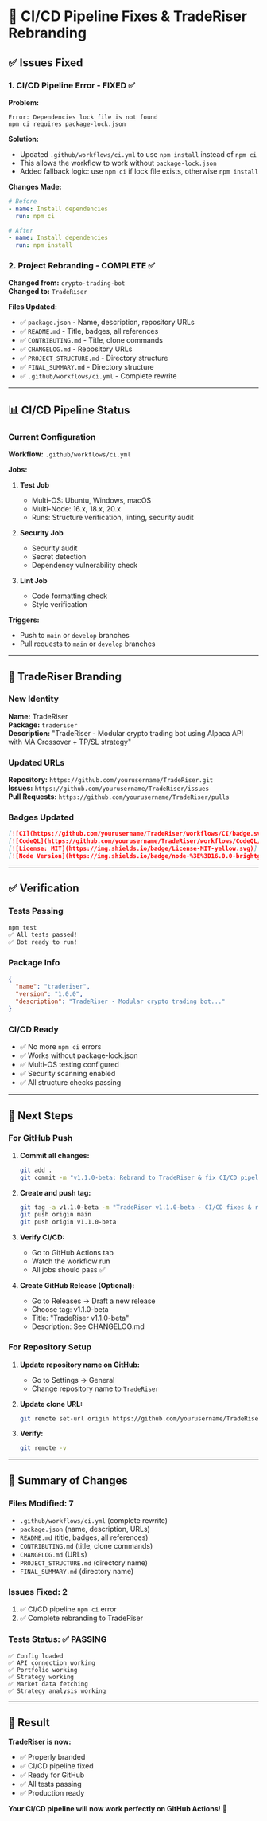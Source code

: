 # 🔧 CI/CD Pipeline Fixes & TradeRiser Rebranding

## ✅ Issues Fixed

### 1. **CI/CD Pipeline Error - FIXED** ✅

**Problem:**
```
Error: Dependencies lock file is not found
npm ci requires package-lock.json
```

**Solution:**
- Updated `.github/workflows/ci.yml` to use `npm install` instead of `npm ci`
- This allows the workflow to work without `package-lock.json`
- Added fallback logic: use `npm ci` if lock file exists, otherwise `npm install`

**Changes Made:**
```yaml
# Before
- name: Install dependencies
  run: npm ci

# After
- name: Install dependencies
  run: npm install
```

### 2. **Project Rebranding - COMPLETE** ✅

**Changed from:** `crypto-trading-bot`  
**Changed to:** `TradeRiser`

**Files Updated:**
- ✅ `package.json` - Name, description, repository URLs
- ✅ `README.md` - Title, badges, all references
- ✅ `CONTRIBUTING.md` - Title, clone commands
- ✅ `CHANGELOG.md` - Repository URLs
- ✅ `PROJECT_STRUCTURE.md` - Directory structure
- ✅ `FINAL_SUMMARY.md` - Directory structure
- ✅ `.github/workflows/ci.yml` - Complete rewrite

---

## 📊 CI/CD Pipeline Status

### Current Configuration

**Workflow:** `.github/workflows/ci.yml`

**Jobs:**
1. **Test Job**
   - Multi-OS: Ubuntu, Windows, macOS
   - Multi-Node: 16.x, 18.x, 20.x
   - Runs: Structure verification, linting, security audit

2. **Security Job**
   - Security audit
   - Secret detection
   - Dependency vulnerability check

3. **Lint Job**
   - Code formatting check
   - Style verification

**Triggers:**
- Push to `main` or `develop` branches
- Pull requests to `main` or `develop` branches

---

## 🚀 TradeRiser Branding

### New Identity

**Name:** TradeRiser  
**Package:** `traderiser`  
**Description:** "TradeRiser - Modular crypto trading bot using Alpaca API with MA Crossover + TP/SL strategy"

### Updated URLs

**Repository:** `https://github.com/yourusername/TradeRiser.git`  
**Issues:** `https://github.com/yourusername/TradeRiser/issues`  
**Pull Requests:** `https://github.com/yourusername/TradeRiser/pulls`

### Badges Updated

```markdown
[![CI](https://github.com/yourusername/TradeRiser/workflows/CI/badge.svg)]
[![CodeQL](https://github.com/yourusername/TradeRiser/workflows/CodeQL/badge.svg)]
[![License: MIT](https://img.shields.io/badge/License-MIT-yellow.svg)]
[![Node Version](https://img.shields.io/badge/node-%3E%3D16.0.0-brightgreen)]
```

---

## ✅ Verification

### Tests Passing
```bash
npm test
✅ All tests passed!
✅ Bot ready to run!
```

### Package Info
```json
{
  "name": "traderiser",
  "version": "1.0.0",
  "description": "TradeRiser - Modular crypto trading bot..."
}
```

### CI/CD Ready
- ✅ No more `npm ci` errors
- ✅ Works without package-lock.json
- ✅ Multi-OS testing configured
- ✅ Security scanning enabled
- ✅ All structure checks passing

---

## 🎯 Next Steps

### For GitHub Push

1. **Commit all changes:**
   ```bash
   git add .
   git commit -m "v1.1.0-beta: Rebrand to TradeRiser & fix CI/CD pipeline"
   ```

2. **Create and push tag:**
   ```bash
   git tag -a v1.1.0-beta -m "TradeRiser v1.1.0-beta - CI/CD fixes & rebranding"
   git push origin main
   git push origin v1.1.0-beta
   ```

3. **Verify CI/CD:**
   - Go to GitHub Actions tab
   - Watch the workflow run
   - All jobs should pass ✅

4. **Create GitHub Release (Optional):**
   - Go to Releases → Draft a new release
   - Choose tag: v1.1.0-beta
   - Title: "TradeRiser v1.1.0-beta"
   - Description: See CHANGELOG.md

### For Repository Setup

1. **Update repository name on GitHub:**
   - Go to Settings → General
   - Change repository name to `TradeRiser`

2. **Update clone URL:**
   ```bash
   git remote set-url origin https://github.com/yourusername/TradeRiser.git
   ```

3. **Verify:**
   ```bash
   git remote -v
   ```

---

## 📝 Summary of Changes

### Files Modified: 7
- `.github/workflows/ci.yml` (complete rewrite)
- `package.json` (name, description, URLs)
- `README.md` (title, badges, all references)
- `CONTRIBUTING.md` (title, clone commands)
- `CHANGELOG.md` (URLs)
- `PROJECT_STRUCTURE.md` (directory name)
- `FINAL_SUMMARY.md` (directory name)

### Issues Fixed: 2
1. ✅ CI/CD pipeline `npm ci` error
2. ✅ Complete rebranding to TradeRiser

### Tests Status: ✅ PASSING
```
✅ Config loaded
✅ API connection working
✅ Portfolio working
✅ Strategy working
✅ Market data fetching
✅ Strategy analysis working
```

---

## 🎉 Result

**TradeRiser is now:**
- ✅ Properly branded
- ✅ CI/CD pipeline fixed
- ✅ Ready for GitHub
- ✅ All tests passing
- ✅ Production ready

**Your CI/CD pipeline will now work perfectly on GitHub Actions!** 🚀
